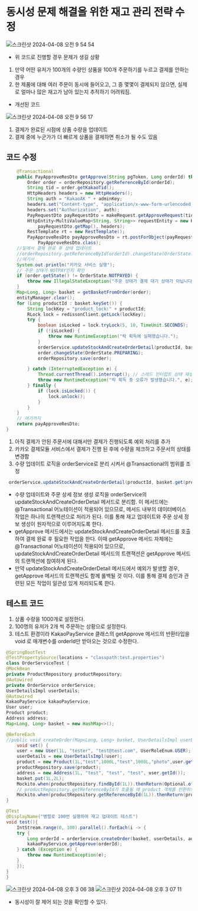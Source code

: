 # 동시성 문제 해결을 위한 재고 관리 전략 수정

![스크린샷 2024-04-08 오전 9 54 54](https://github.com/pie0902/TIL/assets/47919911/31085744-c9a3-4196-b0a5-742c1f290005)
* 위 코드로 진행할 경우 문제가 생길 상황
1. 만약 어떤 유저가 100개의 수량인 상품을 100개 주문하기를 누르고 결제를 안하는 경우
2. 한 제품에 대해 여러 주문이 동시에 들어오고, 그 중 몇몇이 결제되지 않으면, 실제로 얼마나 많은 재고가 남아 있는지 추적하기 어려워짐.

* 개선된 코드<br>

![스크린샷 2024-04-08 오전 9 56 17](https://github.com/pie0902/TIL/assets/47919911/17fa4b89-f6fc-4afd-aff9-f6da65791eb5)

1. 결제가 완료된 시점에 상품 수량을 업데이트
2. 결제 중에 누군가가 더 빠르게 상품을 결제하면 취소가 될 수도 있음

## 코드 수정
```java
    @Transactional
    public PayApproveResDto getApprove(String pgToken, Long orderId) throws Exception {
        Order order = orderRepository.getReferenceById(orderId);
        String tid = order.getKakaoTid();
        HttpHeaders headers = new HttpHeaders();
        String auth = "KakaoAK " + adminKey;
        headers.set("Content-type", "application/x-www-form-urlencoded;charset=utf-8");
        headers.set("Authorization", auth);
        PayRequestDto payRequestDto = makeRequest.getApproveRequest(tid, pgToken);
        HttpEntity<MultiValueMap<String, String>> requestEntity = new HttpEntity<>(
            payRequestDto.getMap(), headers);
        RestTemplate rt = new RestTemplate();
        PayApproveResDto payApproveResDto = rt.postForObject(payRequestDto.getUrl(), requestEntity,
            PayApproveResDto.class);
    //밑에서 결제 완료 후 상태 업데이트
    //orderRepository.getReferenceById(orderId).changeState(OrderState.PREPARING);
    //여기서
    System.out.println("카카오 서비스 실행");
    // 주문 상태가 NOTPAY인지 확인
    if (order.getState() != OrderState.NOTPAYED) {
        throw new IllegalStateException("주문 상태가 결제 대기 상태가 아닙니다.");
    }
    Map<Long, Long> basket = getBasketFromOrder(order);
    entityManager.clear();
    for (Long productId : basket.keySet()) {
        String lockKey = "product_lock:" + productId;
        RLock lock = redissonClient.getLock(lockKey);
        try {
            boolean isLocked = lock.tryLock(5, 10, TimeUnit.SECONDS);
            if (!isLocked) {
                throw new RuntimeException("락 획득에 실패했습니다.");
            }
            orderService.updateStockAndCreateOrderDetail(productId, basket.get(productId));
            order.changeState(OrderState.PREPARING);
            orderRepository.save(order);

        } catch (InterruptedException e) {
            Thread.currentThread().interrupt(); // 스레드 인터럽트 상태 재설정
            throw new RuntimeException("락 획득 중 오류가 발생했습니다.", e);
        } finally {
            if (lock.isLocked()) {
                lock.unlock();
            }
        }
    }
    // 여기까지
    return payApproveResDto;
}


```
1. 아직 결제가 안된 주문서에 대해서만 결제가 진행되도록 예외 처리를 추가
2. 카카오 결제모듈 서비스에서 결제가 진행 된 후에 수량을 체크하고 주문서의 상태를 변경함
3. 수량 업데이트 로직을 orderService로 분리 시켜서 @Transactional의 범위를 조정
```java
 orderService.updateStockAndCreateOrderDetail(productId, basket.get(productId));
```
* 수량 업데이트와 주문 상세 정보 생성 로직을 orderService의 updateStockAndCreateOrderDetail 메서드로 분리함. 이 메서드에는 @Transactional 어노테이션이 적용되어 있으므로, 메서드 내부의 데이터베이스 작업은 하나의 트랜잭션으로 처리가 된다. 이를 통해 재고 업데이트와 주문 상세 정보 생성이 원자적으로 이루어지도록 한다.
* getApprove 메서드에서는 updateStockAndCreateOrderDetail 메서드를 호출하여 결제 완료 후 필요한 작업을 한다. 이때 getApprove 메서드 자체에는 @Transactional 어노테이션이 적용되어 있으므로, updateStockAndCreateOrderDetail 메서드의 트랜잭션은 getApprove 메서드의 트랜잭션에 참여하게 된다.
* 만약 updateStockAndCreateOrderDetail 메서드에서 예외가 발생할 경우, getApprove 메서드의 트랜잭션도 함께 롤백될 것 이다. 이를 통해 결제 승인과 관련된 모든 작업이 일관성 있게 처리되도록 한다.

## 테스트 코드
1. 상품 수량을 1000개로 설정한다.
2. 100명의 유저가 2개 씩 주문하는 상황으로 설정한다.
3. 테스트 환경이라 KakaoPayService 클래스의 getApprove 메서드의 반환타입을 void 로 매개변수를 orderId만 받아오는 것으로 수정한다.
```java
@SpringBootTest
@TestPropertySource(locations = "classpath:test.properties")
class OrderServiceTest {
@MockBean
private ProductRepository productRepository;
@Autowired
private OrderService orderService;
UserDetailsImpl userDetails;
@Autowired
KakaoPayService kakaoPayService;
User user;
Product product;
Address address;
Map<Long, Long> basket = new HashMap<>();

@BeforeEach
//public void createOrder(Map<Long, Long> basket, UserDetailsImpl userDetails, Long addressId)
    void set() {
    user = new User(1L, "tester", "test@test.com", UserRoleEnum.USER);
    userDetails = new UserDetailsImpl(user);
    product = new Product(1L,"test",1000L,"test",1000L,"photo",user.getId());
    productRepository.save(product);
    address = new Address(1L, "test", "test", "test", user.getId());
    basket.put(1L,2L);
    Mockito.when(productRepository.findById(1L)).thenReturn(Optional.of(product));
    // productRepository.getReferenceById가 호출될 때 product 객체를 반환하도록 설정
    Mockito.when(productRepository.getReferenceById(1L)).thenReturn(product);
}

@Test
@DisplayName("병렬로 100번 실행하여 재고 업데이트 테스트")
void test(){
    IntStream.range(0, 100).parallel().forEach(i -> {
    try {
        Long orderId = orderService.createOrder(basket, userDetails, address.getId());
        kakaoPayService.getApprove(orderId);
    } catch (Exception e) {
        throw new RuntimeException(e);
    }
    });
}
}


```
![스크린샷 2024-04-08 오후 3 06 38](https://github.com/pie0902/TIL/assets/47919911/debdba13-5795-48f7-9f85-f90166ceb726)
![스크린샷 2024-04-08 오후 3 07 11](https://github.com/pie0902/TIL/assets/47919911/1ea1f94d-502f-457b-b12a-caab44d7b80e)

* 동시성이 잘 제어 되는 것을 확인할 수 있다.
